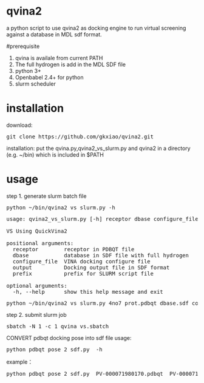 # qvina2
a python script to use qvina2 as docking engine to run virtual screening against a database in MDL sdf format.

#prerequisite
1. qvina is availale from current PATH
2. The full hydrogen is add in the MDL SDF file
3. python 3+
4. Openbabel 2.4+ for python
5. slurm scheduler

# installation
download:
<pre line="1" lang="shell">
git clone https://github.com/gkxiao/qvina2.git
</pre>
installation:
put the qvina.py,qvina2_vs_slurm.py and qvina2 in a directory (e.g. ~/bin) which is included in $PATH

# usage
step 1. generate slurm batch file
<pre line="1" lang="shell">
python ~/bin/qvina2_vs_slurm.py -h
</pre>
<pre line="1" lang="shell">
usage: qvina2_vs_slurm.py [-h] receptor dbase configure_file output prefix

VS Using QuickVina2

positional arguments:
  receptor        receptor in PDBQT file
  dbase           database in SDF file with full hydrogen
  configure_file  VINA docking configure file
  output          Docking output file in SDF format
  prefix          prefix for SLURM script file

optional arguments:
  -h, --help      show this help message and exit
</pre>  

<pre line="1" lang="shell">
python ~/bin/qvina2_vs_slurm.py 4no7_prot.pdbqt dbase.sdf config.txt qvina_vs
</pre>

step 2. submit slurm job
<pre line="1" lang="shell">
sbatch -N 1 -c 1 qvina_vs.sbatch
</pre>


CONVERT pdbqt docking pose into sdf file
usage: 
<pre line="1" lang="shell">
python pdbqt_pose_2_sdf.py  -h 
</pre>

example：
<pre line="1" lang="shell">
python pdbqt_pose_2_sdf.py  PV-000071980170.pdbqt  PV-000071980170.sdf
</pre>

